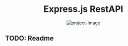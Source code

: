 <h1 align="center" id="title">Express.js RestAPI</h1>

<p align="center"><img src="https://socialify.git.ci/Emsa001/restapi/image?font=Inter&amp;language=1&amp;name=1&amp;owner=1&amp;pattern=Solid&amp;stargazers=1&amp;theme=Auto" alt="project-image"></p>

<h2>TODO: Readme</h2>